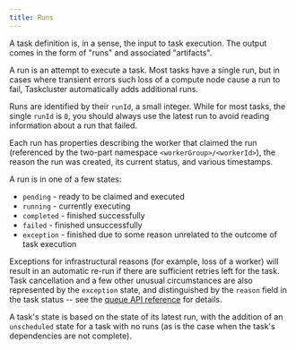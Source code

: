 ```yaml
---
title: Runs
---
```


A task definition is, in a sense, the input to task execution. The output comes
in the form of "runs" and associated "artifacts".

A run is an attempt to execute a task. Most tasks have a single run, but in
cases where transient errors such loss of a compute node cause a run to fail,
Taskcluster automatically adds additional runs.

Runs are identified by their `runId`, a small integer. While for most tasks,
the single `runId` is `0`, you should always use the latest run to avoid
reading information about a run that failed.

Each run has properties describing the worker that claimed the run (referenced
by the two-part namespace `<workerGroup>/<workerId>`), the reason the run was
created, its current status, and various timestamps.

A run is in one of a few states:

 * `pending` - ready to be claimed and executed
 * `running` - currently executing
 * `completed` - finished successfully
 * `failed` - finished unsuccessfully
 * `exception` - finished due to some reason unrelated to the outcome of task
   execution

Exceptions for infrastructural reasons (for example, loss of a worker) will
result in an automatic re-run if there are sufficient retries left for the
task. Task cancellation and a few other unusual circumstances are also
represented by the `exception` state, and distinguished by the `reason` field
in the task status -- see the [queue API
reference](/docs/reference/platform/taskcluster-queue/references/api) for details.

A task's state is based on the state of its latest run, with the addition of an
`unscheduled` state for a task with no runs (as is the case when the task's
dependencies are not complete).
